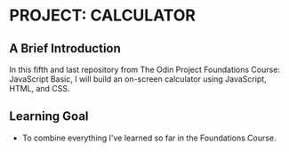 # PROJECT: CALCULATOR

## A Brief Introduction
In this fifth and last repository from The Odin Project Foundations Course: JavaScript Basic, I will build an on-screen calculator using JavaScript, HTML, and CSS.

## Learning Goal
- To combine everything I've learned so far in the Foundations Course.